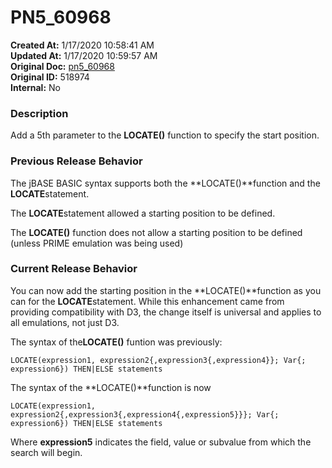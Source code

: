 # PN5_60968

**Created At:** 1/17/2020 10:58:41 AM  
**Updated At:** 1/17/2020 10:59:57 AM  
**Original Doc:** [pn5_60968](https://docs.jbase.com/88391-5-7-6-release-notes/pn5_60968)  
**Original ID:** 518974  
**Internal:** No  


### Description

Add a 5th parameter to the **LOCATE()** function to specify the start position.



### Previous Release Behavior

The jBASE BASIC syntax supports both the **LOCATE()**function and the **LOCATE**statement.

The **LOCATE**statement allowed a starting position to be defined.

The **LOCATE()** function does not allow a starting position to be defined (unless PRIME emulation was being used)



### Current Release Behavior

You can now add the starting position in the **LOCATE()**function as you can for the **LOCATE**statement. While this enhancement came from providing compatibility with D3, the change itself is universal and applies to all emulations, not just D3.

The syntax of the**LOCATE()** funtion was previously:

```
LOCATE(expression1, expression2{,expression3{,expression4}}; Var{; expression6}) THEN|ELSE statements
```

The syntax of the **LOCATE()**function is now

```
LOCATE(expression1, expression2{,expression3{,expression4{,expression5}}}; Var{; expression6}) THEN|ELSE statements
```

Where **expression5** indicates the field, value or subvalue from which the search will begin.
